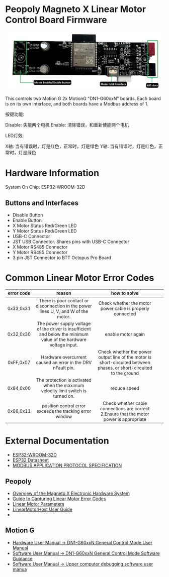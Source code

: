 # Peopoly Magneto X Linear Motor Control Board Firmware

![Annotated board photo](./docs/board_photo_annotated.jpg)

This controls two Motion G 2x MotionG "DN1-G60xxN" boards.
Each board is on its own interface, and both boards have a Modbus address of 1.

按键功能:

Disable: 失能两个电机
Enable: 清除错误，和重新使能两个电机

LED灯效:

X轴: 当有错误时，灯是红色，正常时，灯是绿色
Y轴: 当有错误时，灯是红色，正常时，灯是绿色

# Hardware Information
System On Chip: ESP32-WROOM-32D

## Buttons and Interfaces
* Disable Button
* Enable Button
* X Motor Status Red/Green LED
* Y Motor Status Red/Green LED
* USB-C Connector
* JST USB Connector. Shares pins with USB-C Connector
* X Motor RS485 Connector
* Y Motor RS485 Connector
* 3 pin JST Connector to BTT Octopus Pro Board

# Common Linear Motor Error Codes
| error code |                                                       reason                                                      |                                                     how to solve                                                     |   |   |
|:----------:|:-----------------------------------------------------------------------------------------------------------------:|:--------------------------------------------------------------------------------------------------------------------:|---|---|
| 0x33,0x31  | There is poor contact or disconnection in the power lines U, V, and W of the motor.                               | Check whether the motor power cable is properly connected                                                            |   |   |
| 0x32,0x30  | The power supply voltage of the driver is insufficient and below the minimum value of the hardware voltage input. | enable motor again                                                                                                   |   |   |
| 0xFF,0x07  | Hardware overcurrent caused an error in the DRV nFault pin.                                                       | Check whether the power output line of the motor is short-circuited between phases, or short-circuited to the ground |   |   |
| 0x84,0x00  | The protection is activated when the maximum velocity limit switch is turned on.                                  | reduce speed                                                                                                         |   |   |
| 0x86,0x11  | position control error exceeds the tracking error window                                                          | Check whether cable connections are correct 2.Ensure that the motor power is appropriate                             |   |   |

# External Documentation
* [ESP32-WROOM-32D](https://www.espressif.com/sites/default/files/documentation/esp32-wroom-32d_esp32-wroom-32u_datasheet_en.pdf)
* [ESP32 Datasheet](https://www.espressif.com/sites/default/files/documentation/esp32_datasheet_en.pdf)
* [MODBUS APPLICATION PROTOCOL SPECIFICATION](https://modbus.org/docs/Modbus_Application_Protocol_V1_1b3.pdf)

## Peopoly
* [Overview of the Magneto X Electronic Hardware System](https://wiki.peopoly.net/en/magneto/magneto-x/magneto-x-electronic-system)
* [Guide to Capturing Linear Motor Error Codes](https://wiki.peopoly.net/en/magneto/magneto-x/get-error-code-in-touchscreen)
* [Linear Motor Parameters](https://wiki.peopoly.net/en/magneto/magneto-x/parameters-introduce)
* [LinearMotorHost User Guide](https://wiki.peopoly.net/en/magneto/magneto-x/linearmotorhost-user-guide)
* 

## Motion G
* [Hardware User Manual -> DN1-G60xxN  General Control Mode User Manual](https://motiong.feishu.cn/wiki/BSI8w4HKSi02MmkHoTScPmh1nub)
* [Software User Manual -> DN1-G60xxN  General Control Mode Software Guidance](https://motiong.feishu.cn/wiki/R4E0wo3eFigeNsk3YeYcp9C7nkh)
* [Software User Manual -> Upper computer debugging software user manua](https://motiong.feishu.cn/wiki/UKA9wAqvIiimYokaIEFctnPgntf)
